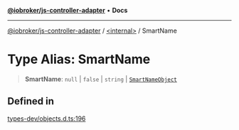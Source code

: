 [**@iobroker/js-controller-adapter**](../../README.md) • **Docs**

***

[@iobroker/js-controller-adapter](../../globals.md) / [\<internal\>](../README.md) / SmartName

# Type Alias: SmartName

> **SmartName**: `null` \| `false` \| `string` \| [`SmartNameObject`](SmartNameObject.md)

## Defined in

[types-dev/objects.d.ts:196](https://github.com/ioBroker/ioBroker.js-controller/blob/8ad7f66ced81c171aa99d76496fa607acde05189/packages/types-dev/objects.d.ts#L196)
